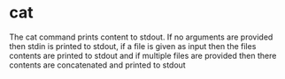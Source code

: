 # cat
The cat command prints content to stdout. If no arguments are provided then stdin is printed to stdout, if a file is given as input then the files contents are printed to stdout and if multiple files are provided then there contents are concatenated and printed to stdout
